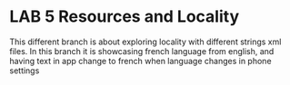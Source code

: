 # LAB 5 Resources and Locality 
This different branch is about exploring locality with different strings xml files. 
In this branch it is showcasing french language from english, and having text in app change to french when language changes in phone settings



